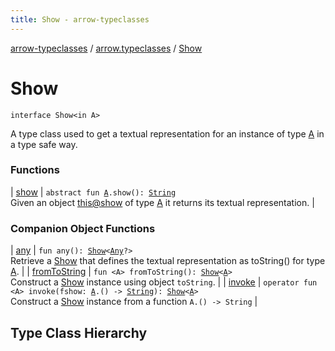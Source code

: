 ```yaml
---
title: Show - arrow-typeclasses
---
```


[arrow-typeclasses](../../index.html) / [arrow.typeclasses](../index.html) / [Show](./index.html)

# Show

`interface Show<in A>`



A type class used to get a textual representation for an instance of type [A](index.html#A) in a type safe way.

### Functions

| [show](show.html) | `abstract fun `[`A`](index.html#A)`.show(): `[`String`](https://kotlinlang.org/api/latest/jvm/stdlib/kotlin/-string/index.html)<br>Given an object [this@show](#) of type [A](index.html#A) it returns its textual representation. |

### Companion Object Functions

| [any](any.html) | `fun any(): `[`Show`](./index.html)`<`[`Any`](https://kotlinlang.org/api/latest/jvm/stdlib/kotlin/-any/index.html)`?>`<br>Retrieve a [Show](./index.html) that defines the textual representation as toString() for type [A](index.html#A). |
| [fromToString](from-to-string.html) | `fun <A> fromToString(): `[`Show`](./index.html)`<`[`A`](from-to-string.html#A)`>`<br>Construct a [Show](./index.html) instance using object `toString`. |
| [invoke](invoke.html) | `operator fun <A> invoke(fshow: `[`A`](invoke.html#A)`.() -> `[`String`](https://kotlinlang.org/api/latest/jvm/stdlib/kotlin/-string/index.html)`): `[`Show`](./index.html)`<`[`A`](invoke.html#A)`>`<br>Construct a [Show](./index.html) instance from a function `A.() -> String` |




## Type Class Hierarchy

<canvas id="arrow.typeclasses-hierarchy-diagram"></canvas>
<script>
  drawNomNomlDiagram('arrow.typeclasses-hierarchy-diagram', 'arrow.typeclasses-diagram.nomnol')
</script>

